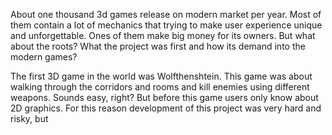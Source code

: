 About one thousand 3d games release on modern market per year. Most of them contain a lot of mechanics that trying to make user experience unique and unforgettable. Ones of them make big money for its owners. But what about the roots? What the project was first and how its demand into the modern games?

The first 3D game in the world was Wolfthenshtein. This game was about walking through the corridors and rooms and kill enemies using different weapons. Sounds easy, right? But before this game users only know about 2D graphics. For this reason development of this project was very hard and risky, but   
